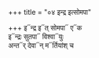 +++
title = "०४ इन्द्र इत्सोमपा"

+++
इ᳓न्द्र इ᳓त् सोमपा᳓ ए᳓क  
इ᳓न्द्रः सुतपा᳓ विश्वा᳓युः  
अन्त᳓र् देवा᳓न् म᳓र्तियांश् च
